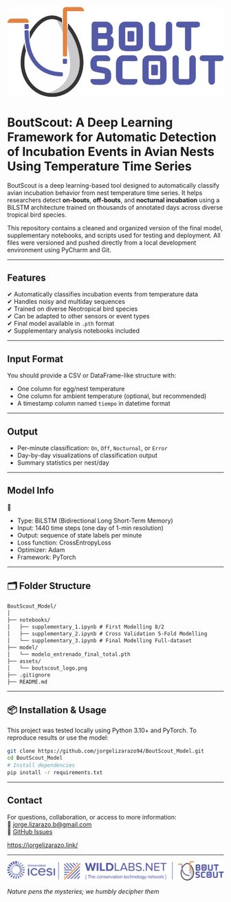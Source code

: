 <p align="center">
  <a href="https://wildlabs.net/discussion/wildlabs-awards-2024-boutscout-monitoring-system-avian-nesting-behavior-studies" target="_blank">
    <img src="assets/logoboutscout.png" width="600px" />
  </a>
</p>

# BoutScout: A Deep Learning Framework for Automatic Detection of Incubation Events in Avian Nests Using Temperature Time Series

BoutScout is a deep learning-based tool designed to automatically classify avian incubation behavior from nest temperature time series. It helps researchers detect **on-bouts**, **off-bouts**, and **nocturnal incubation** using a BiLSTM architecture trained on thousands of annotated days across diverse tropical bird species.

This repository contains a cleaned and organized version of the final model, supplementary notebooks, and scripts used for testing and deployment. All files were versioned and pushed directly from a local development environment using PyCharm and Git.

---

## Features

✔ Automatically classifies incubation events from temperature data  
✔ Handles noisy and multiday sequences  
✔ Trained on diverse Neotropical bird species  
✔ Can be adapted to other sensors or event types  
✔ Final model available in `.pth` format  
✔ Supplementary analysis notebooks included  

---

## Input Format

You should provide a CSV or DataFrame-like structure with:
- One column for egg/nest temperature
- One column for ambient temperature (optional, but recommended)
- A timestamp column named `tiempo` in datetime format

---

## Output

- Per-minute classification: `On`, `Off`, `Nocturnal`, or `Error`
- Day-by-day visualizations of classification output
- Summary statistics per nest/day

---

##  Model Info
🧠
- Type: BiLSTM (Bidirectional Long Short-Term Memory)
- Input: 1440 time steps (one day of 1-min resolution)
- Output: sequence of state labels per minute
- Loss function: CrossEntropyLoss
- Optimizer: Adam
- Framework: PyTorch

---

## 🗂️ Folder Structure

```
BoutScout_Model/
│
├── notebooks/
│   ├── supplementary_1.ipynb # First Modelling 8/2
│   ├── supplementary_2.ipynb # Cross Validation 5-Fold Modelling
│   └── supplementary_3.ipynb # Final Modelling Full-dataset
├── model/
│   └── modelo_entrenado_final_total.pth
├── assets/
│   └── boutscout_logo.png
├── .gitignore
├── README.md
```

---

## 📦 Installation & Usage

This project was tested locally using Python 3.10+ and PyTorch. To reproduce results or use the model:

```bash
git clone https://github.com/jorgelizarazo94/BoutScout_Model.git
cd BoutScout_Model
# Install dependencies
pip install -r requirements.txt
```

---

## **Contact**

For questions, collaboration, or access to more information:  
🦉 jorge.lizarazo.b@gmail.com  
🐣 [GitHub Issues](https://github.com/jorgelizarazo94/BoutScout_Model/issues)

https://jorgelizarazo.link/

---

<p align="center">
  <a href="https://wildlabs.net/" target="_blank">
    <img src="assets/logo.png" width="800px" />
  </a>
</p>


*Nature pens the mysteries; we humbly decipher them*
